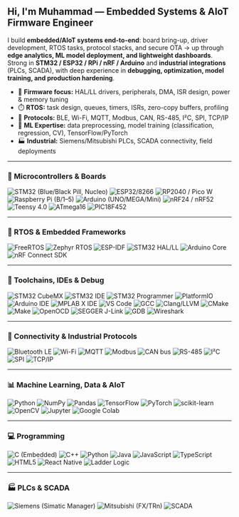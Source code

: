 ## Hi, I'm Muhammad — Embedded Systems & AIoT Firmware Engineer

I build **embedded/AIoT systems end-to-end**: board bring-up, driver development, RTOS tasks, protocol stacks, and secure OTA → up through **edge analytics, ML model deployment, and lightweight dashboards**.  
Strong in **STM32 / ESP32 / RPi / nRF / Arduino** and **industrial integrations** (PLCs, SCADA), with deep experience in **debugging, optimization, model training, and production hardening**.

- 🔧 **Firmware focus:** HAL/LL drivers, peripherals, DMA, ISR design, power & memory tuning  
- ⏱️ **RTOS:** task design, queues, timers, ISRs, zero-copy buffers, profiling  
- 📡 **Protocols:** BLE, Wi-Fi, MQTT, Modbus, CAN, RS-485, I²C, SPI, TCP/IP  
- 🧠 **ML Expertise:** data preprocessing, model training (classification, regression, CV), TensorFlow/PyTorch  
- 🏭 **Industrial:** Siemens/Mitsubishi PLCs, SCADA connectivity, field deployments

---

### 🔌 Microcontrollers & Boards
![STM32 (Blue/Black Pill, Nucleo)](https://img.shields.io/badge/STM32_Blue/Black_Pill_&_Nucleo-03234B?logo=stmicroelectronics&logoColor=white&style=for-the-badge)
![ESP32/8266](https://img.shields.io/badge/ESP32/8266-ED1C24?logo=espressif&logoColor=white&style=for-the-badge)
![RP2040 / Pico W](https://img.shields.io/badge/RP2040_/_Pico_W-2B2D42?style=for-the-badge)
![Raspberry Pi (B/1–5)](https://img.shields.io/badge/Raspberry_Pi-A22846?logo=raspberrypi&logoColor=white&style=for-the-badge)
![Arduino (UNO/MEGA/Mini)](https://img.shields.io/badge/Arduino_UNO/MEGA/Mini-00979D?logo=arduino&logoColor=white&style=for-the-badge)
![nRF24 / nRF52](https://img.shields.io/badge/nRF24/nRF52-00A9E0?logo=nordicsemiconductor&logoColor=white&style=for-the-badge)
![Teensy 4.0](https://img.shields.io/badge/Teensy_4.0-00695C?style=for-the-badge)
![ATmega16](https://img.shields.io/badge/ATmega16-A81C07?logo=microchip&logoColor=white&style=for-the-badge)
![PIC18F452](https://img.shields.io/badge/PIC18F452-A81C07?logo=microchip&logoColor=white&style=for-the-badge)

---

### 🧠 RTOS & Embedded Frameworks
![FreeRTOS](https://img.shields.io/badge/FreeRTOS-3C6E71?logo=freertos&logoColor=white&style=for-the-badge)
![Zephyr RTOS](https://img.shields.io/badge/Zephyr_RTOS-2D4F8C?logo=zephyr&logoColor=white&style=for-the-badge)
![ESP-IDF](https://img.shields.io/badge/ESP--IDF-000000?logo=espressif&logoColor=white&style=for-the-badge)
![STM32 HAL/LL](https://img.shields.io/badge/STM32_HAL/LL-03234B?logo=stmicroelectronics&logoColor=white&style=for-the-badge)
![Arduino Core](https://img.shields.io/badge/Arduino_Core-00979D?logo=arduino&logoColor=white&style=for-the-badge)
![nRF Connect SDK](https://img.shields.io/badge/nRF_Connect_SDK-00A9E0?logo=nordicsemiconductor&logoColor=white&style=for-the-badge)

---

### 🧰 Toolchains, IDEs & Debug
![STM32 CubeMX](https://img.shields.io/badge/STM32_CubeMX-03234B?logo=stmicroelectronics&logoColor=white&style=for-the-badge)
![STM32 IDE](https://img.shields.io/badge/STM32_IDE-03234B?logo=stmicroelectronics&logoColor=white&style=for-the-badge)
![STM32 Programmer](https://img.shields.io/badge/STM32_Programmer-03234B?logo=stmicroelectronics&logoColor=white&style=for-the-badge)
![PlatformIO](https://img.shields.io/badge/PlatformIO-FF7F00?logo=platformio&logoColor=white&style=for-the-badge)
![Arduino IDE](https://img.shields.io/badge/Arduino_IDE-00979D?logo=arduino&logoColor=white&style=for-the-badge)
![MPLAB X IDE](https://img.shields.io/badge/MPLAB_X_IDE-A81C07?logo=microchip&logoColor=white&style=for-the-badge)
![VS Code](https://img.shields.io/badge/VS_Code-007ACC?logo=visualstudiocode&logoColor=white&style=for-the-badge)
![GCC](https://img.shields.io/badge/GCC-333333?logo=gcc&logoColor=white&style=for-the-badge)
![Clang/LLVM](https://img.shields.io/badge/Clang/LLVM-262D3A?logo=llvm&logoColor=white&style=for-the-badge)
![CMake](https://img.shields.io/badge/CMake-064F8C?logo=cmake&logoColor=white&style=for-the-badge)
![Make](https://img.shields.io/badge/Make-7F5A83?logo=gnu&logoColor=white&style=for-the-badge)
![OpenOCD](https://img.shields.io/badge/OpenOCD-355C7D?style=for-the-badge)
![SEGGER J-Link](https://img.shields.io/badge/SEGGER_J--Link-1B5E20?style=for-the-badge)
![GDB](https://img.shields.io/badge/GDB-6D4C41?style=for-the-badge)
![Wireshark](https://img.shields.io/badge/Wireshark-1679A7?logo=wireshark&logoColor=white&style=for-the-badge)

---

### 🧩 Connectivity & Industrial Protocols
![Bluetooth LE](https://img.shields.io/badge/Bluetooth_LE-0082FC?logo=bluetooth&logoColor=white&style=for-the-badge)
![Wi-Fi](https://img.shields.io/badge/Wi--Fi-111111?logo=wi-fi&logoColor=white&style=for-the-badge)
![MQTT](https://img.shields.io/badge/MQTT-660066?style=for-the-badge)
![Modbus](https://img.shields.io/badge/Modbus-2A9D8F?style=for-the-badge)
![CAN bus](https://img.shields.io/badge/CAN_Bus-1D3557?style=for-the-badge)
![RS-485](https://img.shields.io/badge/RS--485-495057?style=for-the-badge)
![I²C](https://img.shields.io/badge/I%C2%B2C-7209B7?style=for-the-badge)
![SPI](https://img.shields.io/badge/SPI-3A0CA3?style=for-the-badge)
![TCP/IP](https://img.shields.io/badge/TCP/IP-0B7285?style=for-the-badge)

---

### 📊 Machine Learning, Data & AIoT
![Python](https://img.shields.io/badge/Python-3776AB?logo=python&logoColor=white&style=for-the-badge)
![NumPy](https://img.shields.io/badge/NumPy-013243?logo=numpy&logoColor=white&style=for-the-badge)
![Pandas](https://img.shields.io/badge/Pandas-150458?logo=pandas&logoColor=white&style=for-the-badge)
![TensorFlow](https://img.shields.io/badge/TensorFlow-FF6F00?logo=tensorflow&logoColor=white&style=for-the-badge)
![PyTorch](https://img.shields.io/badge/PyTorch-EE4C2C?logo=pytorch&logoColor=white&style=for-the-badge)
![scikit-learn](https://img.shields.io/badge/scikit--learn-F7931E?logo=scikitlearn&logoColor=white&style=for-the-badge)
![OpenCV](https://img.shields.io/badge/OpenCV-5C3EE8?logo=opencv&logoColor=white&style=for-the-badge)
![Jupyter](https://img.shields.io/badge/Jupyter-F37626?logo=jupyter&logoColor=white&style=for-the-badge)
![Google Colab](https://img.shields.io/badge/Google_Colab-F9AB00?logo=googlecolab&logoColor=white&style=for-the-badge)

---

### 💻 Programming
![C (Embedded)](https://img.shields.io/badge/C_(Embedded)-00599C?logo=c&logoColor=white&style=for-the-badge)
![C++](https://img.shields.io/badge/C++-00599C?logo=c%2B%2B&logoColor=white&style=for-the-badge)
![Python](https://img.shields.io/badge/Python-3776AB?logo=python&logoColor=white&style=for-the-badge)
![Java](https://img.shields.io/badge/Java-007396?logo=openjdk&logoColor=white&style=for-the-badge)
![JavaScript](https://img.shields.io/badge/JavaScript-F7DF1E?logo=javascript&logoColor=black&style=for-the-badge)
![TypeScript](https://img.shields.io/badge/TypeScript-3178C6?logo=typescript&logoColor=white&style=for-the-badge)
![HTML5](https://img.shields.io/badge/HTML5-E34F26?logo=html5&logoColor=white&style=for-the-badge)
![React Native](https://img.shields.io/badge/React_Native-20232A?logo=react&logoColor=61DAFB&style=for-the-badge)
![Ladder Logic](https://img.shields.io/badge/Ladder_Logic-0F766E?style=for-the-badge)

---

### 🏭 PLCs & SCADA
![Siemens (Simatic Manager)](https://img.shields.io/badge/Siemens_Simatic_Manager-009999?logo=siemens&logoColor=white&style=for-the-badge)
![Mitsubishi (FX/TRn)](https://img.shields.io/badge/Mitsubishi_PLC_Tools-B90000?style=for-the-badge)
![SCADA](https://img.shields.io/badge/SCADA-0B7285?style=for-the-badge)
